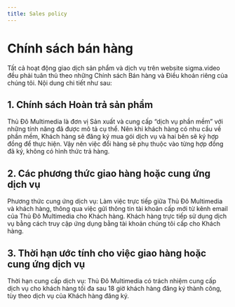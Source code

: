 ```yaml
---
title: Sales policy
---
```

# Chính sách bán hàng


Tất cả hoạt động giao dịch sản phẩm và dịch vụ trên website sigma.video đều phải tuân thủ theo những Chính sách Bán hàng và Điều khoản riêng của chúng tôi. Nội dung chi tiết như sau:

## 1. Chính sách Hoàn trả sản phẩm

Thủ Đô Multimedia là đơn vị Sản xuất và cung cấp “dịch vụ phần mềm” với những tính năng đã được mô tả cụ thể. Nên khi khách hàng có nhu cầu về phần mềm, Khách hàng sẽ đăng ký mua gói dịch vụ và hai bên sẽ ký hợp đồng để thực hiện. Vậy nên việc đổi hàng sẽ phụ thuộc vào từng hợp đồng đã ký, không có hình thức trả hàng.

## 2. Các phương thức giao hàng hoặc cung ứng dịch vụ
Phương thức cung ứng dịch vụ: Làm việc trực tiếp giữa Thủ Đô Multimedia và khách hàng, thông qua việc gửi thông tin tài khoản cấp mới từ kênh email của Thủ Đô Multimedia cho Khách hàng. Khách hàng trực tiếp sử dụng dịch vụ bằng cách truy cập ứng dụng bằng tài khoản chúng tôi cấp cho Khách hàng.

## 3. Thời hạn ước tính cho việc giao hàng hoặc cung ứng dịch vụ
Thời hạn cung cấp dịch vụ: Thủ Đô Multimedia có trách nhiệm cung cấp dịch vụ cho khách hàng tối đa sau 18 giờ khách hàng đăng ký thành công, tùy theo dịch vụ của Khách hàng đăng ký.